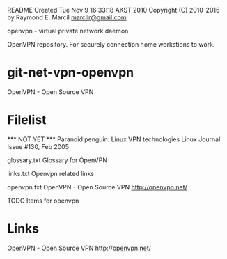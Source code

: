 README
Created Tue Nov  9 16:33:18 AKST 2010
Copyright (C) 2010-2016 by Raymond E. Marcil <marcilr@gmail.com>


openvpn - virtual private network daemon


OpenVPN repository.  For securely connection home workstions to work.


# git-net-vpn-openvpn
OpenVPN - Open Source VPN


Filelist
========
*** NOT YET ***
  Paranoid penguin: Linux VPN technologies
  Linux Journal Issue #130, Feb 2005

glossary.txt
  Glossary for OpenVPN

links.txt
  Openvpn related links

openvpn.txt
  OpenVPN - Open Source VPN
  http://openvpn.net/

TODO
  Items for openvpn


Links
=====
OpenVPN - Open Source VPN
http://openvpn.net/
